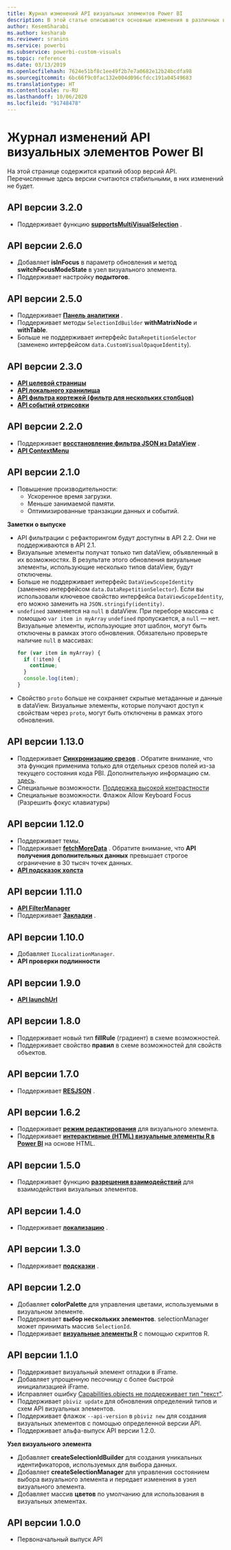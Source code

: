 ```yaml
---
title: Журнал изменений API визуальных элементов Power BI
description: В этой статье описываются основные изменения в различных версиях API визуальных элементов Power BI.
author: KesemSharabi
ms.author: kesharab
ms.reviewer: sranins
ms.service: powerbi
ms.subservice: powerbi-custom-visuals
ms.topic: reference
ms.date: 03/13/2019
ms.openlocfilehash: 7624e51bf8c1ee49f2b7e7a0682e12b24bcdfa98
ms.sourcegitcommit: 6bc66f9c0fac132e004d096cfdcc191a04549683
ms.translationtype: HT
ms.contentlocale: ru-RU
ms.lasthandoff: 10/06/2020
ms.locfileid: "91748478"
---
```

# <a name="power-bi-visuals-api-changelog"></a>Журнал изменений API визуальных элементов Power BI
На этой странице содержится краткий обзор версий API. Перечисленные здесь версии считаются стабильными, в них изменений не будет.

## <a name="api-v320"></a>API версии 3.2.0
  * Поддерживает функцию **[supportsMultiVisualSelection](./supportsmultivisualselection-feature.md)** .

## <a name="api-v260"></a>API версии 2.6.0
  * Добавляет **isInFocus** в параметр обновления и метод **switchFocusModeState** в узел визуального элемента.
  * Поддерживает настройку **подытогов**.

## <a name="api-v250"></a>API версии 2.5.0
  * Поддерживает **[Панель аналитики](./analytics-pane.md)** .
  * Поддерживает методы `SelectionIdBuilder` **withMatrixNode** и **withTable**.
  * Больше не поддерживает интерфейс `DataRepetitionSelector` (заменено интерфейсом `data.CustomVisualOpaqueIdentity`).

## <a name="api-v230"></a>API версии 2.3.0
  * **[API целевой страницы](./landing-page.md)**
  * **[API локального хранилища](./local-storage.md)**
  * **[API фильтра кортежей (фильтр для нескольких столбцов)](./filter-api.md#the-tuple-filter-api-multi-column-filter)**
  * **[API событий отрисовки](./event-service.md#render-events-in-power-bi-visuals)**

## <a name="api-v220"></a>API версии 2.2.0
  * Поддерживает **[восстановление фильтра JSON из DataView](./filter-api.md#restore-the-json-filter-from-the-data-view)** .
  * **[API ContextMenu](./context-menu.md)**

## <a name="api-v210"></a>API версии 2.1.0
  * Повышение производительности:
    * Ускоренное время загрузки.
    * Меньше занимаемой памяти.
    * Оптимизированные транзакции данных и событий.  

**Заметки о выпуске**
* API фильтрации с рефакторингом будут доступны в API 2.2. Они не поддерживаются в API 2.1.
* Визуальные элементы получат только тип dataView, объявленный в их возможностях. В результате этого обновления визуальные элементы, использующие несколько типов dataView, будут отключены.
* Больше не поддерживает интерфейс `DataViewScopeIdentity` (заменено интерфейсом `data.DataRepetitionSelector`). Если вы использовали ключевое свойство интерфейса `DataViewScopeIdentity`, его можно заменить на `JSON.stringify(identity)`.
* `undefined` заменяется на `null` в dataView. При переборе массива с помощью `var item in myArray` `undefined` пропускается, а `null` — нет. Визуальные элементы, использующие этот шаблон, могут быть отключены в рамках этого обновления. Обязательно проверьте наличие `null` в массивах:
   ```typescript
   for (var item in myArray) {
     if (!item) {
       continue;
     }
     console.log(item);
   }
   ```
* Свойство `proto` больше не сохраняет скрытые метаданные и данные в dataView. Визуальные элементы, которые получают доступ к свойствам через `proto`, могут быть отключены в рамках этого обновления.

## <a name="api-v1130"></a>API версии 1.13.0
* Поддерживает **[Синхронизацию срезов](./enable-sync-slicers.md)** . Обратите внимание, что эта функция применима только для отдельных срезов полей из-за текущего состояния кода PBI. Дополнительную информацию см. [здесь](../../visuals/power-bi-visualization-slicers.md).
* Специальные возможности. [Поддержка высокой контрастности](./high-contrast-support.md) 
* Специальные возможности. Флажок Allow Keyboard Focus (Разрешить фокус клавиатуры)

## <a name="api-v1120"></a>API версии 1.12.0
* Поддерживает темы.
* Поддерживает **[fetchMoreData](./fetch-more-data.md)** . Обратите внимание, что **API получения дополнительных данных** превышает строгое ограничение в 30 тысяч точек данных.
* **[API подсказок холста](./add-tooltips.md#add-report-page-tooltips)**

## <a name="api-v1110"></a>API версии 1.11.0
* **[API FilterManager](./filter-api.md)**
* Поддерживает **[Закладки](./bookmarks-support.md)** . 

## <a name="api-v1100"></a>API версии 1.10.0
* Добавляет `ILocalizationManager`.
* **API проверки подлинности**

## <a name="api-v190"></a>API версии 1.9.0
* **[API launchUrl](./launch-url.md)**

## <a name="api-v180"></a>API версии 1.8.0
* Поддерживает новый тип **fillRule** (градиент) в схеме возможностей.
* Поддерживает свойство **правил** в схеме возможностей для свойств объектов.

## <a name="api-v170"></a>API версии 1.7.0
* Поддерживает **[RESJSON](./localization.md#resource-file)** .

## <a name="api-v162"></a>API версии 1.6.2
* Поддерживает **[режим редактирования](./advanced-edit-mode.md)** для визуального элемента.
* Поддерживает **[интерактивные (HTML) визуальные элементы R в Power BI](https://github.com/Microsoft/PowerBI-visuals/blob/master/RVisualTutorial/CreateRHTML.md)** на основе HTML.

## <a name="api-v150"></a>API версии 1.5.0
* Поддерживает функцию **[разрешения взаимодействий](./visuals-interactions.md)** для взаимодействия визуальных элементов.

## <a name="api-v140"></a>API версии 1.4.0
* Поддерживает **[локализацию](./localization.md)** .

## <a name="api-v130"></a>API версии 1.3.0
* Поддерживает **[подсказки](./add-tooltips.md)** .

## <a name="api-v120"></a>API версии 1.2.0
* Добавляет **colorPalette** для управления цветами, используемыми в визуальном элементе.
* Поддерживает **выбор нескольких элементов**. selectionManager может принимать массив `SelectionId`.
* Поддерживает **[визуальные элементы R](https://github.com/Microsoft/PowerBI-visuals/blob/master/RVisualTutorial/CreateRHTML.md)** с помощью скриптов R.

## <a name="api-v110"></a>API версии 1.1.0
* Поддерживает визуальный элемент отладки в iFrame.
* Добавляет упрощенную песочницу с более быстрой инициализацией iFrame.
* Исправляет ошибку [Capabilities.objects не поддерживает тип "текст"](https://github.com/Microsoft/PowerBI-visuals-tools/issues/12).
* Поддерживает `pbiviz update` для обновления определений типов и схем API визуальных элементов.
* Поддерживает флажок `--api-version` в `pbiviz new` для создания визуальных элементов с помощью определенной версии API.
* Поддерживает альфа-выпуск API версии 1.2.0.

**Узел визуального элемента**
* Добавляет **createSelectionIdBuilder** для создания уникальных идентификаторов, используемых для выбора данных.
* Добавляет **createSelectionManager** для управления состоянием выбора визуального элемента и передает изменения в узел визуального элемента.
* Добавляет массив **цветов** по умолчанию для использования в визуальных элементах.

## <a name="api-v100"></a>API версии 1.0.0
* Первоначальный выпуск API